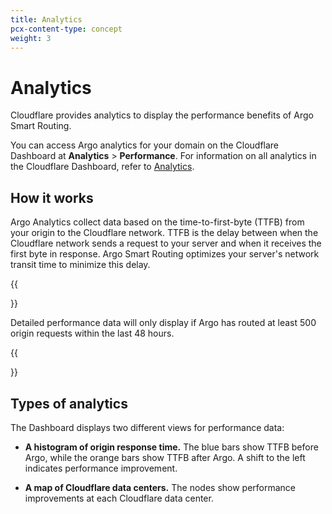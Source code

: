 ```yaml
---
title: Analytics
pcx-content-type: concept
weight: 3
---
```


# Analytics

Cloudflare provides analytics to display the performance benefits of Argo Smart Routing.

You can access Argo analytics for your domain on the Cloudflare Dashboard at **Analytics** > **Performance**. For information on all analytics in the Cloudflare Dashboard, refer to [Analytics](/analytics).

## How it works

Argo Analytics collect data based on the time-to-first-byte (TTFB) from your origin to the Cloudflare network. TTFB is the delay between when the Cloudflare network sends a request to your server and when it receives the first byte in response. Argo Smart Routing optimizes your server's network transit time to minimize this delay.

{{<Aside type="note">}}

Detailed performance data will only display if Argo has routed at least 500 origin requests within the last 48 hours.

{{</Aside>}}

## Types of analytics

The Dashboard displays two different views for performance data:

* **A histogram of origin response time.** The blue bars show TTFB before Argo, while the orange bars show TTFB after Argo. A shift to the left indicates performance improvement.

* **A map of Cloudflare data centers.** The nodes show performance improvements at each Cloudflare data center.
